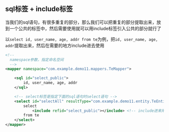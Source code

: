 ## sql标签 + include标签

当我们的sql语句，有很多重复的部分，那么我们可以把重复的部分提取出来，放到一个公共的标签中，然后需要使用就可以用include标签引入公共的部分就行了



以`select id, user_name, age, addr from te`为例，把`id, user_name, age, addr`提取出来，然后在需要的地方include进去使用

```xml
<!--
  namespace参数，指定命名空间
  -->
<mapper namespace="com.example.demo11.mappers.TeMapper">

    <sql id="select_public">
        id, user_name, age, addr
    </sql>

    <!-- select标签是指定下面的sql语句时select语句 -->
    <select id="selectAll" resultType="com.example.demo11.entity.TeEntity"> <!-- id是下面的sql语句的唯一标识 resultType为结果集数据类型，会自动把数据库搜索出来的数据包装成指定的resultType类型 -->
        select 
            <include refid="select_public"></include> <!-- include进来用！ -->
        from te
    </select>
</mapper>
```

